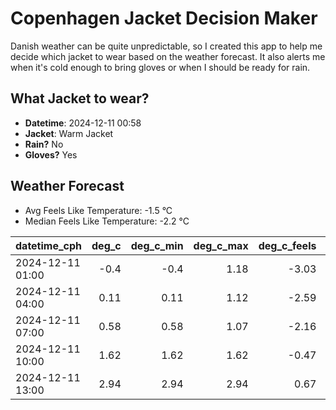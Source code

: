 
# Copenhagen Jacket Decision Maker

Danish weather can be quite unpredictable, so I created this app to help me decide which jacket to wear based on the weather forecast. 
It also alerts me when it's cold enough to bring gloves or when I should be ready for rain.

## What Jacket to wear?

- **Datetime**: 2024-12-11 00:58
- **Jacket**: Warm Jacket
- **Rain?** No
- **Gloves?** Yes

## Weather Forecast
- Avg Feels Like Temperature: -1.5 °C
- Median Feels Like Temperature: -2.2 °C

| datetime_cph     |   deg_c |   deg_c_min |   deg_c_max |   deg_c_feels | weather   | wind   | rain   |
|:-----------------|--------:|------------:|------------:|--------------:|:----------|:-------|:-------|
| 2024-12-11 01:00 |   -0.4  |       -0.4  |        1.18 |         -3.03 | Clouds    | Low    | None   |
| 2024-12-11 04:00 |    0.11 |        0.11 |        1.12 |         -2.59 | Clouds    | Low    | None   |
| 2024-12-11 07:00 |    0.58 |        0.58 |        1.07 |         -2.16 | Clouds    | Low    | None   |
| 2024-12-11 10:00 |    1.62 |        1.62 |        1.62 |         -0.47 | Clouds    | Low    | None   |
| 2024-12-11 13:00 |    2.94 |        2.94 |        2.94 |          0.67 | Clouds    | Low    | None   |
        